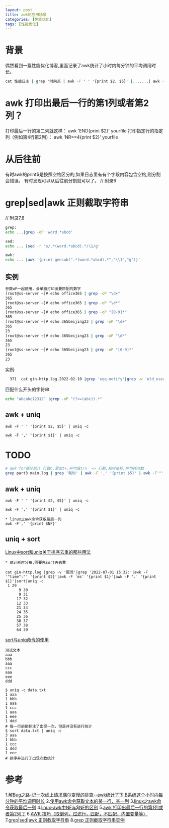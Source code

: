 ```yaml
---
layout: post
title: awk的应用场景
categories: [性能优化]
tags: [性能优化]
---
```


# 背景
偶然看到一篇性能优化博客,里面记录了awk统计了小时内每分钟的平均调用时长。

```cmd
cat 性能日志 | grep '时间点 | awk -F ' ' '{print $2, $5}' |.......| awk -F ' ' '{sum[$1]+=$3;count[$1]+=1}END{for(i in sum) {print i,sum[i]/count[i]}}'   
```


# awk 打印出最后一行的第1列或者第2列？
打印最后一行的第二列就这样：
awk 'END{print $2}' yourfile
打印指定行的指定列（例如第4行第2列）：
awk 'NR==4{print $2}' yourfile


# 从后往前
有时awk的print$是按照空格区分的,如果日志里有有个字段内容包含空格,则分割会错误。
有时发现可以从后往前分割就可以了。
// 附录6


# grep|sed|awk 正则截取字符串
// 附录7,8
```bash
grep: 
echo ...|grep -oP 'word.*abcd'

sed:
echo ... |sed -r 's/.*(word.*abcd).*/\1/g'

awk:
echo ... |awk '{print gensub(".*(word.*abcd).*","\\1","g")}' 
```

## 实例
```bash
参数oP一起使用，会单独打印出要匹配的数字
[root@ss-server ~]# echo office365 | grep -oP "\d+"
365
[root@ss-server ~]# echo office365 | grep -oP "\d*"
365
[root@ss-server ~]# echo office365 | grep -oP "[0-9]*"
365
[root@ss-server ~]# echo 365beijing23 | grep -oP "\d+"
365
23
[root@ss-server ~]# echo 365beijing23 | grep -oP "\d*"
365
23
[root@ss-server ~]# echo 365beijing23 | grep -oP "[0-9]*"
365
23
```

实例: 
```bash
  371  cat gin-http.log.2022-02-10 |grep 'eqq-notify'|grep -w 'old_user_tag=gdt-yfioslk'|grep -w 'app_type=ios'|grep -oP 'muid.*?&'> old_user_idfa.txt
```

匹配什么开头的字符串 
```bash
echo "abcabc12312" |grep -oP "(?<=(abc)).*"
```


## awk + uniq
```shell
awk -F ' ' '{print $2, $5}' | uniq -c

awk -F ',' '{print $1}' | uniq -c
```


# TODO
```sh
# awk for循环统计 行数n,累加t+,平均值t/n  => 行数,耗时毫秒,平均耗时数
grep part3 main.log | grep '耗时' | awk -F ',' '{print $5}' | awk -F'"' '{print $4}' | awk -F"." '{n+=1; t+=$1} END{print n, t, t/n}'
```

## awk + uniq
```shell
awk -F ' ' '{print $2, $5}' | uniq -c

awk -F ',' '{print $1}' | uniq -c

* linux之awk命令获取最后一列
awk -F',' '{print $NF}'
```

## uniq + sort
[Linux中sort和uniq关于排序去重的那些用法](https://www.cnblogs.com/coderchuanyu/p/4194211.html)
```shell
* 统计耗时分布,需要先sort再去重

cat gin-http.log |grep -v '限流'|grep '2022-07-01 15:32:'|awk -F '"time":"' '{print $2}'|awk -F 'ms' '{print $1}'|awk -F '.' '{print $1}'|sort|uniq -c
 1 29
      9 30
      9 31
     17 32
     12 33
     21 34
     24 35
     25 36
     38 37
     57 38
     64 39
```

[sort与uniq命令的使用](https://sunxingboo.github.io/2020/03/19/sort-uniq/)
```shell
测试文本
aaa
bbb
aaa
ccc
aaa
eee
ddd

$ uniq -c data.txt
1 aaa
1 bbb
1 aaa
1 ccc
1 aaa
1 eee
1 ddd
# 每一行前都标注了出现一次，但是并没有进行统计
$ sort data.txt | uniq -c
3 aaa
1 bbb
1 ccc
1 ddd
1 eee
# 排序并进行了出现次数统计
```


# 参考
1.[解Bug之路-记一次线上请求偶尔变慢的排查--awk统计了下 B系统这个小时内每分钟的平均调用时长](https://my.oschina.net/alchemystar/blog/4651051)
2.[使用awk命令获取文本的某一行，某一列](https://blog.csdn.net/aywb1314/article/details/52239281)
3.[linux之awk命令获取最后一列](https://blog.csdn.net/slx_2011/article/details/19827307)
4.[linux-awk中NF与$NF的区别](https://blog.csdn.net/github_33736971/article/details/54286736)
5.[awk 打印出最后一行的第1列或者第2列？](https://zhidao.baidu.com/question/625631586977326644.html)
6.[AWK 技巧（取倒列，过滤行，匹配，不匹配，内置变量等）](https://www.cnblogs.com/kevingrace/p/8481965.html)
7.[grep|sed|awk 正则截取字符串](https://segmentfault.com/q/1010000003751141###)
8.[grep 正则截取字符串实例](https://www.cnblogs.com/kevingrace/p/9299232.html)